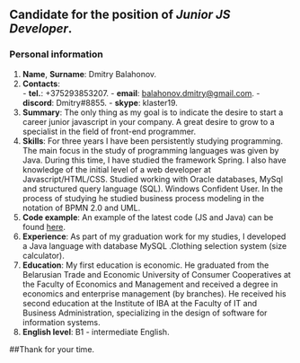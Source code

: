 ## Candidate for the position of *Junior JS Developer*.

### Personal information 
1. **Name**, **Surname**: Dmitry Balahonov.
2. **Сontacts**:  
                - **tel.**: +375293853207.
                - **email**: balahonov.dmitry@gmail.com.
                - **discord**: Dmitry#8855.
                - **skype**: klaster19.
3. **Summary**: The only thing as my goal is to indicate the desire to start a career junior javascript in your company. A great desire to grow to a specialist in the field of front-end programmer. 
4. **Skills**: For three years I have been persistently studying programming. The main focus in the study of programming languages was given by Java. During this time, I have studied the framework Spring. I also have knowledge of the initial level of a web developer at Javascript/HTML/CSS.
Studied working with Oracle databases, MySql and structured query language (SQL). Windows Confident User. In the process of studying he studied business process modeling in the notation of BPMN 2.0 and UML.
5. **Code example**: An example of the latest code (JS and Java) can be found [here](https://github.com/PsqNew/Task.git).
6. **Experience**: As part of my graduation work for my studies, I developed a Java language with database MySQL .Clothing selection system (size calculator).
7. **Education**: My first education is economic. He graduated from the Belarusian Trade and Economic University of Consumer Cooperatives at the Faculty of Economics and Management and received a degree in economics and enterprise management (by branches).
He received his second education at the Institute of IBA at the Faculty of IT and Business Administration, specializing in the design of software for information systems.
8. **English level**: B1 - intermediate English.

##Thank for your time.